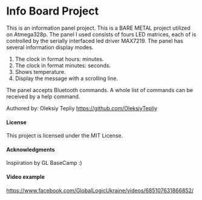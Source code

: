 # Info Board Project
This is an information panel project. This is a BARE METAL project utilized on Atmega328p.
The panel I used consists of fours LED matrices, each of is controlled by the serially interfaced led driver MAX7219.
The panel has several information display modes.
1) The clock in format hours: minutes.
2) The clock in format minutes: seconds.
3) Shows temperature.
4) Display the message with a scrolling line.

The panel accepts Bluetooth commands. A whole list of commands can be received by a help command.

Authored by: Oleksiy Tepliy
https://github.com/OleksiyTepliy

#### License

This project is licensed under the MIT License.

#### Acknowledgments
Inspiration by GL BaseCamp :)

#### Video example
https://www.facebook.com/GlobalLogicUkraine/videos/685107631866852/


